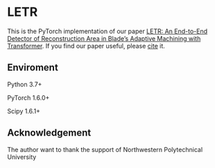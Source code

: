 # LETR
This is the PyTorch implementation of our paper [LETR: An End-to-End Detector of Reconstruction Area in Blade’s Adaptive Machining with Transformer](https://www.hindawi.com/journals/js/2022/3005684/). If you find our paper useful, please [cite](https://scholar.googleusercontent.com/scholar.bib?q=info:vffJaVeF5mIJ:scholar.google.com/&output=citation&scisdr=CgWVka1fEOGfwNNjTF0:AAGBfm0AAAAAY0llVF2WcXL0XVqGIE-gDi6tfbJUPmCv&scisig=AAGBfm0AAAAAY0llVCQ6-P4wATISSY9dWEA2yblm_CV7&scisf=4&ct=citation&cd=-1&hl=en&scfhb=1) it.

## Enviroment
Python 3.7+

PyTorch 1.6.0+

Scipy 1.6.1+

## Acknowledgement
The author want to thank the support of Northwestern Polytechnical University
